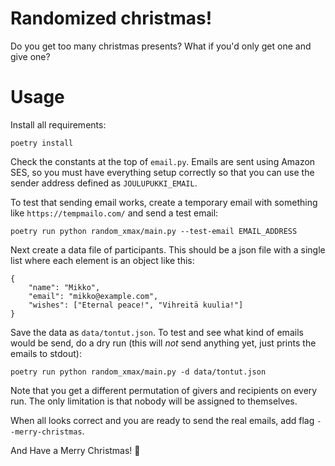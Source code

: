 # Randomized christmas!

Do you get too many christmas presents? What if you'd only get one and give one?

# Usage

Install all requirements:

```
poetry install
```

Check the constants at the top of `email.py`. Emails are sent using Amazon SES, so you must have everything setup correctly so that you can use the sender address defined as `JOULUPUKKI_EMAIL`.

To test that sending email works, create a temporary email with something like `https://tempmailo.com/` and send a test email:

```
poetry run python random_xmax/main.py --test-email EMAIL_ADDRESS
```

Next create a data file of participants. This should be a json file with a single list where each element is an object like this:

```
{
    "name": "Mikko",
    "email": "mikko@example.com",
    "wishes": ["Eternal peace!", "Vihreitä kuulia!"]
}
```

Save the data as `data/tontut.json`. To test and see what kind of emails would be
send, do a dry run (this will _not_ send anything yet, just prints the emails to
stdout):

```
poetry run python random_xmax/main.py -d data/tontut.json
```

Note that you get a different permutation of givers and recipients on every run. The only limitation is that nobody will be assigned to themselves.

When all looks correct and you are ready to send the real emails, add flag `--merry-christmas`.

And Have a Merry Christmas! 🎅
